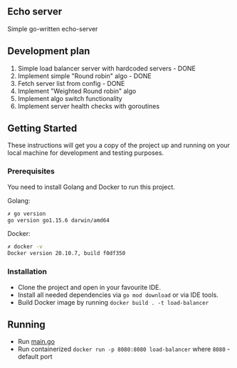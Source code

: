 ## Echo server
Simple go-written echo-server

## Development plan
1) Simple load balancer server with hardcoded servers - DONE
2) Implement simple "Round robin" algo - DONE
3) Fetch server list from config - DONE
4) Implement "Weighted Round robin" algo
5) Implement algo switch functionality
6) Implement server health checks with goroutines

## Getting Started

These instructions will get you a copy of the project up and running on your local machine for development and testing purposes.

### Prerequisites

You need to install Golang and Docker to run this project.

Golang:
``` bash 
✗ go version
go version go1.15.6 darwin/amd64
```

Docker:
``` bash
✗ docker -v
Docker version 20.10.7, build f0df350
```

### Installation

* Clone the project and open in your favourite IDE.
* Install all needed dependencies via `go mod download` or via IDE tools.
* Build Docker image by running `docker build . -t load-balancer`


## Running

* Run [main.go](src/cmd/echo-server/main.go)
* Run containerized `docker run -p 8080:8080 load-balancer` where `8080` - default port
